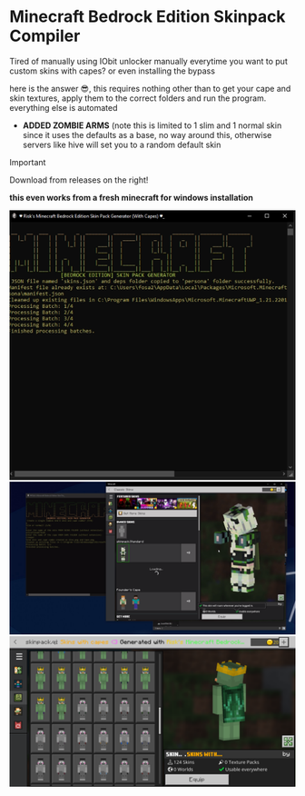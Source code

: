 # Minecraft Bedrock Edition Skinpack Compiler

Tired of manually using IObit unlocker manually everytime you want to put custom skins with capes? or even installing the bypass

here is the answer 😎, this requires nothing other than to get your cape and skin textures, apply them to the correct folders and run the program. 
everything else is automated

- **ADDED ZOMBIE ARMS** (note this is limited to 1 slim and 1 normal skin since it uses the defaults as a base, no way around this, otherwise servers like hive will set you to a random default skin

> [!IMPORTANT]
>Download from releases on the right!
>


**this even works from a fresh minecraft for windows installation**

![Screenshot](screenshot.png) ![Screenshot](screenshot3.png) ![Screenshot](screenshot2.png)

